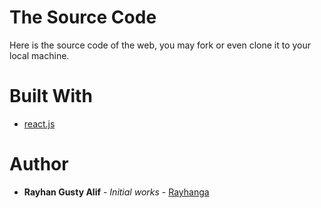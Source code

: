 # The Source Code

Here is the source code of the web, you may fork or even clone it to your local machine.

# Built With

* [react.js](https://reactjs.org/)

# Author

* **Rayhan Gusty Alif** - *Initial works* - [Rayhanga](https://github.com/Rayhanga)
